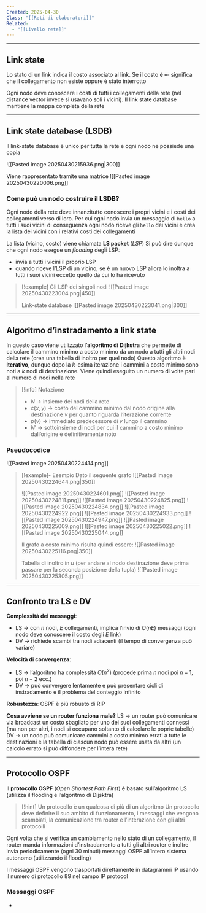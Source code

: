 ```yaml
---
Created: 2025-04-30
Class: "[[Reti di elaboratori]]"
Related:
  - "[[Livello rete]]"
---
```

---
## Link state
Lo stato di un link indica il costo associato al link. Se il costo è $\infty$ significa che il collegamento non esiste oppure è stato interrotto

Ogni nodo deve conoscere i costi di tutti i collegamenti della rete (nel distance vector invece si usavano soli i vicini). Il link state database mantiene la mappa completa della rete

---
## Link state database (LSDB)
Il link-state database è unico per tutta la rete e ogni nodo ne possiede una copia

![[Pasted image 20250430215936.png|300]]

Viene rappresentato tramite una matrice
![[Pasted image 20250430220006.png]]

### Come può un nodo costruire il LSDB?
Ogni nodo della rete deve innanzitutto conoscere i propri vicini e i costi dei collegamenti verso di loro. Per cui ogni nodo invia un messaggio di `hello` a tutti i suoi vicini di conseguenza ogni nodo riceve gli `hello` dei vicini e crea la lista dei vicini con i relativi costi dei collegamenti

La lista (vicino, costo) viene chiamata **LS packet** (*LSP*)
Si può dire dunque che ogni nodo esegue un *flooding* degli LSP:
- invia a tutti i vicini il proprio LSP
- quando riceve l’LSP di un vicino, se è un nuovo LSP allora lo inoltra a tutti i suoi vicini eccetto quello da cui lo ha ricevuto

>[!example]
>Gli LSP dei singoli nodi
>![[Pasted image 20250430223004.png|450]]
>
>Link-state database
>![[Pasted image 20250430223041.png|300]]

---
## Algoritmo d’instradamento a link state
In questo caso viene utilizzato l’**algoritmo di Dijkstra** che permette di calcolare il cammino minimo a costo minimo da un nodo a tutti gli altri nodi della rete (crea una tabella di inoltro per quel nodo)
Questo algoritmo è **iterativo**, dunque dopo la $k$-esima iterazione i cammini a costo minimo sono noti a $k$ nodi di destinazione. Viene quindi eseguito un numero di volte pari al numero di nodi nella rete

>[!info] Notazione
>- $N$ → insieme dei nodi della rete
>- $c(x,y)$ → costo del cammino minimo dal nodo origine alla destinazione $v$ per quanto riguarda l’iterazione corrente
>- $p(v)$ → immediato predecessore di $v$ lungo il cammino
>- $N'$ → sottoinsieme di nodi per cui il cammino a costo minimo dall’origine è definitivamente noto

### Pseudocodice
![[Pasted image 20250430224414.png]]

>[!example]- Esempio
>Dato il seguente grafo
>![[Pasted image 20250430224644.png|350]]
>
>![[Pasted image 20250430224601.png]]
>![[Pasted image 20250430224811.png]]
>![[Pasted image 20250430224825.png]]
>![[Pasted image 20250430224834.png]]
>![[Pasted image 20250430224922.png]]
>![[Pasted image 20250430224933.png]]
>![[Pasted image 20250430224947.png]]
>![[Pasted image 20250430225009.png]]
>![[Pasted image 20250430225022.png]]
>![[Pasted image 20250430225044.png]]
>
>Il grafo a costo minimo risulta quindi essere:
>![[Pasted image 20250430225116.png|350]]
>
>Tabella di inoltro in $u$ (per andare al nodo destinazione deve prima passare per la seconda posizione della tupla)
>![[Pasted image 20250430225305.png]]

---
## Confronto tra LS e DV
**Complessità dei messaggi**:
- LS → con $n$ nodi, $E$ collegamenti, implica l’invio di $O(nE)$ messaggi (ogni nodo deve conoscere il costo degli $E$ link)
- DV → richiede scambi tra nodi adiacenti (il tempo di convergenza può variare)

**Velocità di convergenza**:
- LS → l’algoritmo ha complessità $O(n^2)$ (procede prima $n$ nodi poi $n-1$, poi $n-2$ ecc.)
- DV → può convergere lentamente e può presentare cicli di instradamento e il problema del conteggio infinito

**Robustezza**: OSPF è più robusto di RIP

**Cosa avviene se un router funziona male?**
LS → un router può comunicare via broadcast un costo sbagliato per uno dei suoi collegamenti connessi (ma non per altri, i nodi si occupano soltanto di calcolare le poprie tabelle)
DV → un nodo può comunicare cammini a costo minimo errati a tutte le destinazioni e la tabella di ciascun nodo può essere usata da altri (un calcolo errato si può diffondere per l’intera rete)

---
## Protocollo OSPF
Il **protocollo OSPF** (*Open Shortest Path First*) è basato sull’algoritmo LS (utilizza il flooding e l’algoritmo di Dijsktra)

 >[!hint] Un protocollo è un qualcosa di più di un algoritmo
 >Un protocollo deve definire il suo ambito di funzionamento, i messaggi che vengono scambiati, la comunicazione tra router e l’interazione con gli altri protocolli
 
 Ogni volta che si verifica un cambiamento nello stato di un collegamento, il router manda informazioni d’instradamento a tutti gli altri router e inoltre invia periodicamente (ogni 30 minuti) messaggi OSPF all’intero sistema autonomo (utilizzando il flooding)

I messaggi OSPF vengono trasportati direttamente in datagrammi IP usando il numero di protocollo $89$ nel campo IP protocol

### Messaggi OSPF
- 